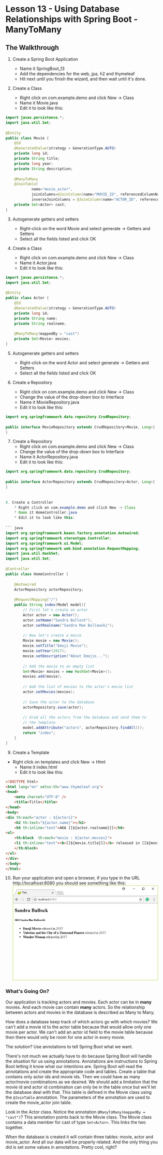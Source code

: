 # Lesson 13 - Using Database Relationships with Spring Boot - ManyToMany
## The Walkthrough

1. Create a Spring Boot Application
	* Name it SpringBoot_13
	* Add the dependencies for the web, jpa, h2 and thymeleaf
	* Hit next until you finish the wizard, and then wait until it's done.    

2. Create a Class
	* Right click on com.example.demo and click New -> Class
	* Name it Movie.java
	* Edit it to look like this:

```java
import javax.persistence.*;
import java.util.Set;

@Entity
public class Movie {
    @Id
    @GeneratedValue(strategy = GenerationType.AUTO)
    private long id;
    private String title;
    private long year;
    private String description;

    @ManyToMany
    @JoinTable(
            name="movie_actor",
            joinColumns=@JoinColumn(name="MOVIE_ID", referencedColumnName = "ID"),
            inverseJoinColumns = @JoinColumn(name="ACTOR_ID", referencedColumnName = "ID"))
    private Set<Actor> cast;
}
```

3. Autogenerate getters and setters
	* Right-click on the word Movie and select generate -> Getters and Setters
	* Select all the fields listed and click OK

4. Create a Class
	* Right click on com.example.demo and click New -> Class
	* Name it Actor.java
	* Edit it to look like this:

```java
import javax.persistence.*;
import java.util.Set;

@Entity
public class Actor {
    @Id
    @GeneratedValue(strategy = GenerationType.AUTO)
    private long id;
    private String name;
    private String realname;

    @ManyToMany(mappedBy = "cast")
    private Set<Movie> movies;
}
```

5. Autogenerate getters and setters
	* Right-click on the word Actor and select generate -> Getters and Setters
	* Select all the fields listed and click OK

6. Create a Repository
	* Right click on com.example.demo and click New -> Class
	* Change the value of the drop-down box to Interface
	* Name it MovieRepository.java
	* Edit it to look like this:

```java
import org.springframework.data.repository.CrudRepository;

public interface MovieRepository extends CrudRepository<Movie, Long>{
}
```

7. Create a Repository
	* Right click on com.example.demo and click New -> Class
	* Change the value of the drop-down box to Interface
	* Name it ActorRepository.java
	* Edit it to look like this:
```java
import org.springframework.data.repository.CrudRepository;

public interface ActorRepository extends CrudRepository<Actor, Long>{
}


8. Create a Controller
	* Right click on com.example.demo and click New -> Class
	* Name it HomeController.java
	* Edit it to look like this:

``` java
import org.springframework.beans.factory.annotation.Autowired;
import org.springframework.stereotype.Controller;
import org.springframework.ui.Model;
import org.springframework.web.bind.annotation.RequestMapping;
import java.util.HashSet;
import java.util.Set;

@Controller
public class HomeController {

    @Autowired
    ActorRepository actorRepository;

    @RequestMapping("/")
    public String index(Model model){
        // First let's create an actor
        Actor actor = new Actor();
        actor.setName("Sandra Bullock");
        actor.setRealname("Sandra Mae Bullowski");

        // Now let's create a movie
        Movie movie = new Movie();
        movie.setTitle("Emoji Movie");
        movie.setYear(2017);
        movie.setDescription("About Emojis...");

        // Add the movie to an empty list
        Set<Movie> movies = new HashSet<Movie>();
        movies.add(movie);

        // Add the list of movies to the actor's movie list
        actor.setMovies(movies);

        // Save the actor to the database
        actorRepository.save(actor);

        // Grad all the actors from the database and send them to
        // the template
        model.addAttribute("actors", actorRepository.findAll());
        return "index";
    }
}
```

9. Create a Template
  * Right click on templates and click New -> Html
	* Name it index.html
	* Edit it to look like this:

```html
<!DOCTYPE html>
<html lang="en" xmlns:th="www.thymeleaf.org">
<head>
    <meta charset="UTF-8" />
    <title>Title</title>
</head>
<body>
<div th:each="actor : ${actors}">
    <h2 th:text="${actor.name}"></h2>
    <h6 th:inline="text">AKA [[${actor.realname}]]</h6>
<ul>
    <th:block  th:each="movie : ${actor.movies}">
    <li th:inline="text"><b>[[${movie.title}]]</b> released in [[${movie.year}]].</li>
    </th:block>
</ul>
</div>
</body>
</html>
```

10. Run your application and open a browser, if you type in the URL http://localhost:8080 you should see something like this:
![Relationships](img/Lesson13.png)


### What's Going On?

Our application is tracking actors and movies. Each actor can be in **many** movies. And each movie can contain **many** actors. So the relationship between actors and movies in the database is described as Many to Many.

How does a database keep track of which actors go with which movies? We can't add a movie id to the actor table because that would allow only one movie per actor. We can't add an actor id field to the movie table because then there would only be room for one actor in every movie.

The solution? Use annotations to tell Spring Boot what we want.

There's not much we actually have to do because Spring Boot will handle the situation for us using annotations. Annotations are instructions to Spring Boot letting it know what our intentions are. Spring Boot will read the annotations and create the appropriate code and tables. Create a table that contains only actor ids and movie ids. Then we could have as many actor/movie combinations as we desired. We should add a limitation that the movie id and actor id combination can only be in the table once but we'll let the database deal with that. This table is defined in the Movie class using the ```@JoinTable``` annotation. The parameters of the annotation are used to create the movie_actor join table.

Look in the Actor class. Notice the annotation ```@ManyToMany(mappedBy = "cast")```? This annotation points back to the Movie class. The Movie class contains a data member for cast of type ```Set<Actor>```. This links the two together.

When the database is created it will contain three tables: movie, actor and movie_actor. And all our data will be properly related. And the only thing you did is set some values in annotations. Pretty cool, right?
